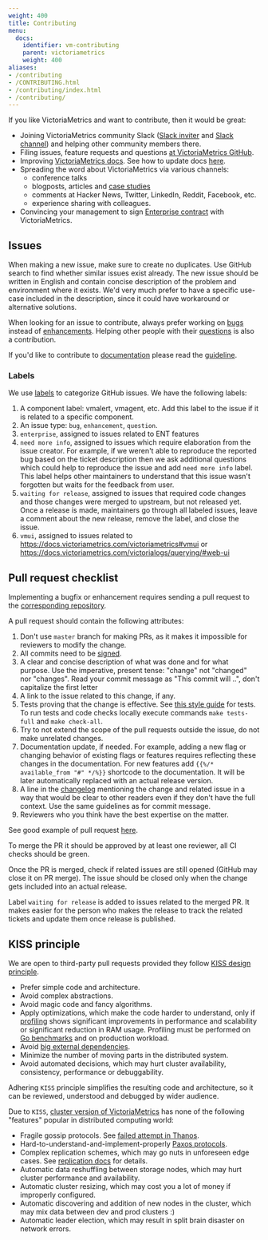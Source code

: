 ```yaml
---
weight: 400
title: Contributing
menu:
  docs:
    identifier: vm-contributing
    parent: victoriametrics
    weight: 400
aliases:
- /contributing
- /CONTRIBUTING.html
- /contributing/index.html
- /contributing/
---
```

If you like VictoriaMetrics and want to contribute, then it would be great:

- Joining VictoriaMetrics community Slack ([Slack inviter](https://slack.victoriametrics.com/) and [Slack channel](https://victoriametrics.slack.com/))
  and helping other community members there.
- Filing issues, feature requests and questions [at VictoriaMetrics GitHub](https://github.com/VictoriaMetrics/VictoriaMetrics/issues).
- Improving [VictoriaMetrics docs](https://docs.victoriametrics.com/). See how to update docs [here](https://docs.victoriametrics.com/victoriametrics#documentation).
- Spreading the word about VictoriaMetrics via various channels:
  - conference talks
  - blogposts, articles and [case studies](https://github.com/VictoriaMetrics/VictoriaMetrics/blob/master/docs/CaseStudies.md)
  - comments at Hacker News, Twitter, LinkedIn, Reddit, Facebook, etc.
  - experience sharing with colleagues.
- Convincing your management to sign [Enterprise contract](https://docs.victoriametrics.com/victoriametrics/enterprise/) with VictoriaMetrics.

## Issues

When making a new issue, make sure to create no duplicates. Use GitHub search to find whether similar issues exist already.
The new issue should be written in English and contain concise description of the problem and environment where it exists.
We'd very much prefer to have a specific use-case included in the description, since it could have workaround or alternative solutions.

When looking for an issue to contribute, always prefer working on [bugs](https://github.com/VictoriaMetrics/VictoriaMetrics/issues?q=is%3Aopen+is%3Aissue+label%3Abug)
instead of [enhancements](https://github.com/VictoriaMetrics/VictoriaMetrics/issues?q=is%3Aopen+is%3Aissue+label%3Aenhancement). 
Helping other people with their [questions](https://github.com/VictoriaMetrics/VictoriaMetrics/issues?q=is%3Aopen+is%3Aissue+label%3Aquestion) is also a contribution.

If you'd like to contribute to [documentation](https://github.com/VictoriaMetrics/VictoriaMetrics/tree/master/docs) please
read the [guideline](https://docs.victoriametrics.com/victoriametrics#documentation).

### Labels

We use [labels](https://docs.github.com/en/issues/using-labels-and-milestones-to-track-work/managing-labels) 
to categorize GitHub issues. We have the following labels:
1. A component label: vmalert, vmagent, etc. Add this label to the issue if it is related to a specific component.
1. An issue type: `bug`, `enhancement`, `question`.
1. `enterprise`, assigned to issues related to ENT features
1. `need more info`, assigned to issues which require elaboration from the issue creator.
  For example, if we weren't able to reproduce the reported bug based on the ticket description then we ask additional
  questions which could help to reproduce the issue and add `need more info` label. This label helps other maintainers
  to understand  that this issue wasn't forgotten but waits for the feedback from user.
1. `waiting for release`, assigned to issues that required code changes and those changes were merged to upstream, but not released yet.
  Once a release is made, maintainers go through all labeled issues, leave a comment about the new release, remove the label, and close the issue.
1. `vmui`, assigned to issues related to https://docs.victoriametrics.com/victoriametrics#vmui or https://docs.victoriametrics.com/victorialogs/querying/#web-ui

## Pull request checklist

Implementing a bugfix or enhancement requires sending a pull request to the [corresponding repository](https://github.com/orgs/VictoriaMetrics/repositories).

A pull request should contain the following attributes:
1. Don't use `master` branch for making PRs, as it makes it impossible for reviewers to modify the change.
1. All commits need to be [signed](https://docs.github.com/en/authentication/managing-commit-signature-verification/signing-commits).
1. A clear and concise description of what was done and for what purpose. Use the imperative, present tense: "change" not "changed" nor "changes". 
   Read your commit message as "This commit will ..", don't capitalize the first letter
1. A link to the issue related to this change, if any.
1. Tests proving that the change is effective. See [this style guide](https://itnext.io/f-tests-as-a-replacement-for-table-driven-tests-in-go-8814a8b19e9e) for tests.
   To run tests and code checks locally execute commands `make tests-full` and `make check-all`.
1. Try to not extend the scope of the pull requests outside the issue, do not make unrelated changes.
1. Documentation update, if needed. For example, adding a new flag or changing behavior of existing flags or features 
   requires reflecting these changes in the documentation. For new features add `{{%/* available_from "#" */%}}` shortcode
   to the documentation. It will be later automatically replaced with an actual release version.
1. A line in the [changelog](https://docs.victoriametrics.com/victoriametrics/changelog/#tip) mentioning the change and related issue in a way
  that would be clear to other readers even if they don't have the full context. Use the same guidelines as for commit message.
1. Reviewers who you think have the best expertise on the matter.

See good example of pull request [here](https://github.com/VictoriaMetrics/VictoriaMetrics/pull/6487).

To merge the PR it should be approved by at least one reviewer, all CI checks should be green.

Once the PR is merged, check if related issues are still opened (GitHub may close it on PR merge).
The issue should be closed only when the change gets included into an actual release.

Label `waiting for release` is added to issues related to the merged PR. It makes easier for the person who makes the release 
to track the related tickets and update them once release is published.

## KISS principle

We are open to third-party pull requests provided they follow [KISS design principle](https://en.wikipedia.org/wiki/KISS_principle).

- Prefer simple code and architecture.
- Avoid complex abstractions.
- Avoid magic code and fancy algorithms.
- Apply optimizations, which make the code harder to understand, only if [profiling](https://docs.victoriametrics.com/victoriametrics#profiling)
  shows significant improvements in performance and scalability or significant reduction in RAM usage.
  Profiling must be performed on [Go benchmarks](https://pkg.go.dev/testing#hdr-Benchmarks) and on production workload.
- Avoid [big external dependencies](https://medium.com/@valyala/stripping-dependency-bloat-in-victoriametrics-docker-image-983fb5912b0d).
- Minimize the number of moving parts in the distributed system.
- Avoid automated decisions, which may hurt cluster availability, consistency, performance or debuggability.

Adhering `KISS` principle simplifies the resulting code and architecture, so it can be reviewed, understood and debugged by wider audience.

Due to `KISS`, [cluster version of VictoriaMetrics](https://docs.victoriametrics.com/victoriametrics/cluster-victoriametrics/) has none of the following "features" popular in distributed computing world:

- Fragile gossip protocols. See [failed attempt in Thanos](https://github.com/improbable-eng/thanos/blob/030bc345c12c446962225221795f4973848caab5/docs/proposals/completed/201809_gossip-removal.md).
- Hard-to-understand-and-implement-properly [Paxos protocols](https://www.quora.com/In-distributed-systems-what-is-a-simple-explanation-of-the-Paxos-algorithm).
- Complex replication schemes, which may go nuts in unforeseen edge cases. See [replication docs](https://docs.victoriametrics.com/victoriametrics/cluster-victoriametrics/#replication-and-data-safety) for details.
- Automatic data reshuffling between storage nodes, which may hurt cluster performance and availability.
- Automatic cluster resizing, which may cost you a lot of money if improperly configured.
- Automatic discovering and addition of new nodes in the cluster, which may mix data between dev and prod clusters :)
- Automatic leader election, which may result in split brain disaster on network errors.
